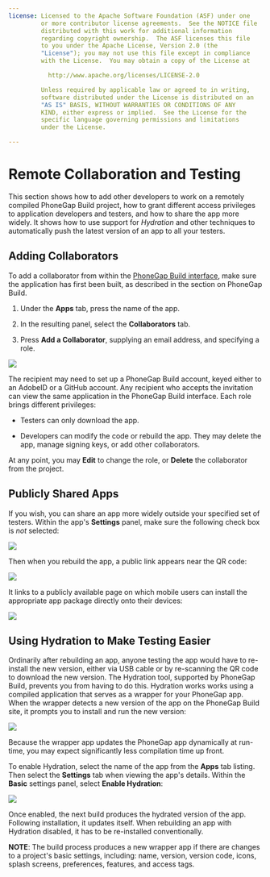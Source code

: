 ```yaml
---
license: Licensed to the Apache Software Foundation (ASF) under one
         or more contributor license agreements.  See the NOTICE file
         distributed with this work for additional information
         regarding copyright ownership.  The ASF licenses this file
         to you under the Apache License, Version 2.0 (the
         "License"); you may not use this file except in compliance
         with the License.  You may obtain a copy of the License at

           http://www.apache.org/licenses/LICENSE-2.0

         Unless required by applicable law or agreed to in writing,
         software distributed under the License is distributed on an
         "AS IS" BASIS, WITHOUT WARRANTIES OR CONDITIONS OF ANY
         KIND, either express or implied.  See the License for the
         specific language governing permissions and limitations
         under the License.

---
```


# Remote Collaboration and Testing

This section shows how to add other developers to work on a remotely
compiled PhoneGap Build project, how to grant different access
privileges to application developers and testers, and how to share the
app more widely. It shows how to use support for _Hydration_ and other
techniques to automatically push the latest version of an app to all
your testers.

## Adding Collaborators

To add a collaborator from within the [PhoneGap Build
interface](http://build.phonegap.com), make sure the application has
first been built, as described in the section on PhoneGap Build.

1. Under the __Apps__ tab, press the name of the app.

2. In the resulting panel, select the __Collaborators__ tab.

3. Press __Add a Collaborator__, supplying an email address, and
   specifying a role.

![](img/guide/phonegap-build/pgbuild_collab_add.png)

The recipient may need to set up a PhoneGap Build account, keyed
either to an AdobeID or a GitHub account.  Any recipient who accepts
the invitation can view the same application in the PhoneGap Build
interface. Each role brings different privileges:

* Testers can only download the app.

* Developers can modify the code or rebuild the app. They may delete
  the app, manage signing keys, or add other collaborators.

At any point, you may __Edit__ to change the role, or __Delete__ the
collaborator from the project.

## Publicly Shared Apps

If you wish, you can share an app more widely outside your specified
set of testers. Within the app's __Settings__ panel, make sure the
following check box is _not_ selected:

![](img/guide/phonegap-build/pgbuild_collab_check.png)

Then when you rebuild the app, a public link appears near the QR code:

![](img/guide/phonegap-build/pgbuild_collab_link.png)

It links to a publicly available page on which mobile users can
install the appropriate app package directly onto their devices:

![](img/guide/phonegap-build/pgbuild_collab_share.png)

## Using Hydration to Make Testing Easier

Ordinarily after rebuilding an app, anyone testing the app would have
to re-install the new version, either via USB cable or by re-scanning
the QR code to download the new version.  The Hydration tool,
supported by PhoneGap Build, prevents you from having to do this.
Hydration works works using a compiled application that serves as a
wrapper for your PhoneGap app. When the wrapper detects a new version
of the app on the PhoneGap Build site, it prompts you to install and
run the new version:

![](img/guide/phonegap-build/pgbuild_hydrate.png)

Because the wrapper app updates the PhoneGap app dynamically at
run-time, you may expect significantly less compilation time up front.

To enable Hydration, select the name of the app from the __Apps__ tab
listing.  Then select the __Settings__ tab when viewing the app's
details.  Within the __Basic__ settings panel, select __Enable
Hydration__:

![](img/guide/phonegap-build/pgbuild_hydrate_enable.png)

Once enabled, the next build produces the hydrated version of the app.
Following installation, it updates itself. When rebuilding an app with
Hydration disabled, it has to be re-installed conventionally.

__NOTE__: The build process produces a new wrapper app if there are
changes to a project's basic settings, including: name, version,
version code, icons, splash screens, preferences, features, and access
tags.
